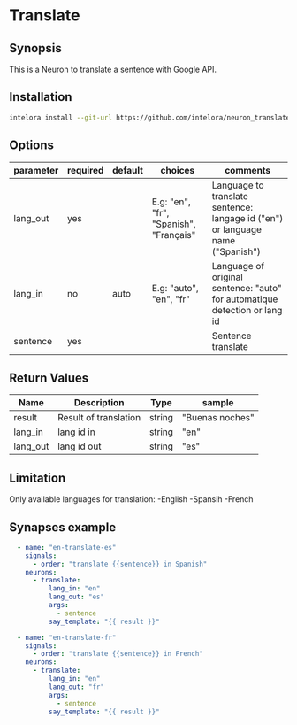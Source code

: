 # Translate

## Synopsis

This is a Neuron to translate a sentence with Google API.

## Installation

```bash
intelora install --git-url https://github.com/intelora/neuron_translate.git
```

## Options

| parameter | required | default | choices                                | comments                                                                       |
|-----------|----------|---------|----------------------------------------|--------------------------------------------------------------------------------|
| lang_out  | yes      |         | E.g: "en", "fr", "Spanish", "Français" | Language to translate sentence: langage id ("en") or language name ("Spanish") |
| lang_in   | no       |  auto   | E.g: "auto", "en", "fr"                | Language of original sentence: "auto" for automatique detection or lang id     |
| sentence  | yes      |         |                                        | Sentence translate                                                             |

## Return Values

| Name     | Description           | Type   | sample          |
|----------|-----------------------|--------|-----------------|
| result   | Result of translation | string | "Buenas noches" |
| lang_in  | lang id in            | string | "en"            |
| lang_out | lang id out           | string | "es"            |


## Limitation
Only available languages for translation:
-English
-Spansih
-French


## Synapses example

```yml
  - name: "en-translate-es"
    signals:
      - order: "translate {{sentence}} in Spanish"
    neurons:
      - translate:
          lang_in: "en"
          lang_out: "es"
          args:
            - sentence
          say_template: "{{ result }}"

  - name: "en-translate-fr"
    signals:
      - order: "translate {{sentence}} in French"
    neurons:
      - translate:
          lang_in: "en"
          lang_out: "fr"
          args:
            - sentence
          say_template: "{{ result }}"
```

